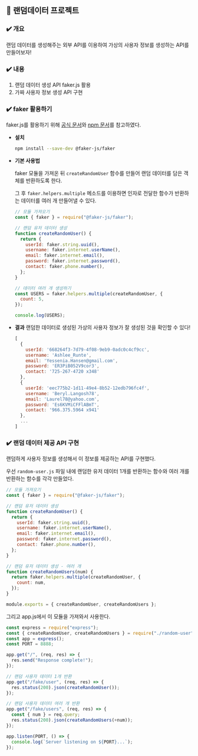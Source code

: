 ## 📍 랜덤데이터 프로젝트

### ✔️ 개요

랜덤 데이터를 생성해주는 외부 API를 이용하여 가상의 사용자 정보를 생성하는 API를 만들어보자!

### ✔️ 내용

1. 랜덤 데이터 생성 API faker.js 활용
2. 가짜 사용자 정보 생성 API 구현

### ✔️ faker 활용하기

faker.js를 활용하기 위해 [공식 문서](https://fakerjs.dev)와 [npm 문서](https://www.npmjs.com/package/@faker-js/faker)를 참고하였다.

- **설치**
  ```bash
  npm install --save-dev @faker-js/faker
  ```
- **기본 사용법**

  faker 모듈을 가져온 뒤 `createRandomUser` 함수를 만들어 랜덤 데이터를 담은 객체를 반환하도록 한다.

  그 후 `faker.helpers.multiple` 메소드를 이용하면 인자로 전달한 함수가 반환하는 데이터를 여러 개 만들어낼 수 있다.

  ```jsx
  // 모듈 가져오기
  const { faker } = require("@faker-js/faker");

  // 랜덤 유저 데이터 생성
  function createRandomUser() {
    return {
      userId: faker.string.uuid(),
      username: faker.internet.userName(),
      email: faker.internet.email(),
      password: faker.internet.password(),
      contact: faker.phone.number(),
    };
  }

  // 데이터 여러 개 생성하기
  const USERS = faker.helpers.multiple(createRandomUser, {
    count: 5,
  });

  console.log(USERS);
  ```

- **결과**
  랜덤한 데이터로 생성된 가상의 사용자 정보가 잘 생성된 것을 확인할 수 있다!
  ```jsx
  [
    {
      userId: '668264f3-7d79-4f08-9eb9-0adc0c4cf9cc',
      username: 'Ashlee_Runte',
      email: 'Yessenia.Hansen@gmail.com',
      password: 'ER3PiB052V9cor3',
      contact: '725-267-4720 x348'
    },
    {
      userId: 'eec775b2-1d11-49e4-8b52-12edb796fc4f',
      username: 'Beryl.Langosh78',
      email: 'Laurel78@yahoo.com',
      password: 'Es6KVMiCFFlABmT',
      contact: '966.375.5964 x941'
    },
    ...
  ]
  ```

### ✔️ 랜덤 데이터 제공 API 구현

랜덤하게 사용자 정보를 생성해서 이 정보를 제공하는 API를 구현했다.

우선 `random-user.js` 파일 내에 랜덤한 유저 데이터 1개를 반환하는 함수와 여러 개를 반환하는 함수를 각각 만들었다.

```jsx
// 모듈 가져오기
const { faker } = require("@faker-js/faker");

// 랜덤 유저 데이터 생성
function createRandomUser() {
  return {
    userId: faker.string.uuid(),
    username: faker.internet.userName(),
    email: faker.internet.email(),
    password: faker.internet.password(),
    contact: faker.phone.number(),
  };
}

// 랜덤 유저 데이터 생성 - 여러 개
function createRandomUsers(num) {
  return faker.helpers.multiple(createRandomUser, {
    count: num,
  });
}

module.exports = { createRandomUser, createRandomUsers };
```

그리고 app.js에서 이 모듈을 가져와서 사용한다.

```jsx
const express = require("express");
const { createRandomUser, createRandomUsers } = require("./random-user");
const app = express();
const PORT = 8888;

app.get("/", (req, res) => {
  res.send("Response complete!");
});

// 랜덤 사용자 데이터 1개 반환
app.get("/fake/user", (req, res) => {
  res.status(200).json(createRandomUser());
});

// 랜덤 사용자 데이터 여러 개 반환
app.get("/fake/users", (req, res) => {
  const { num } = req.query;
  res.status(200).json(createRandomUsers(+num));
});

app.listen(PORT, () => {
  console.log(`Server listening on ${PORT}...`);
});
```
